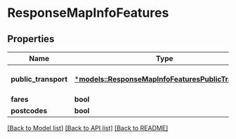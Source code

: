 # ResponseMapInfoFeatures

## Properties
Name | Type | Description | Notes
------------ | ------------- | ------------- | -------------
**public_transport** | [***models::ResponseMapInfoFeaturesPublicTransport**](ResponseMapInfoFeaturesPublicTransport.md) |  | [optional] [default to None]
**fares** | **bool** |  | 
**postcodes** | **bool** |  | 

[[Back to Model list]](../README.md#documentation-for-models) [[Back to API list]](../README.md#documentation-for-api-endpoints) [[Back to README]](../README.md)


